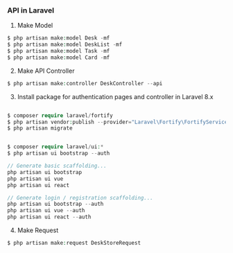 ### API in Laravel

1. Make Model 
```php 
$ php artisan make:model Desk -mf
$ php artisan make:model DeskList -mf
$ php artisan make:model Task -mf
$ php artisan make:model Card -mf

```

2. Make API Controller
```php 
$ php artisan make:controller DeskController --api
```


3. Install package for authentication pages and controller in Laravel 8.x
```php 

$ composer require laravel/fortify
$ php artisan vendor:publish --provider="Laravel\Fortify\FortifyServiceProvider"
$ php artisan migrate


$ composer require laravel/ui:*
$ php artisan ui bootstrap --auth

// Generate basic scaffolding...
php artisan ui bootstrap
php artisan ui vue
php artisan ui react

// Generate login / registration scaffolding...
php artisan ui bootstrap --auth
php artisan ui vue --auth
php artisan ui react --auth

```


4. Make Request
```php 
$ php artisan make:request DeskStoreRequest
```
